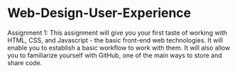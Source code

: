 # Web-Design-User-Experience
Assignment 1: This assignment will give you your first taste of working with HTML, CSS, and Javascript - the basic front-end web technologies. It will enable you to establish a basic workflow to work with them. It will also allow you to familiarize yourself with GitHub, one of the main ways to store and share code. 
